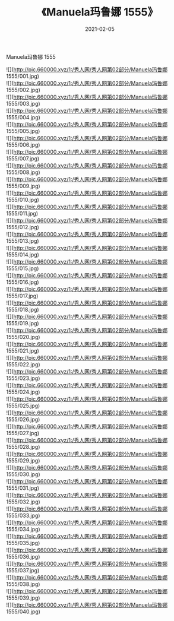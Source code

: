 ﻿---
layout: post
title:  《Manuela玛鲁娜 1555》
date:   2021-02-05
img: http://pic.660000.xyz/1:/秀人网/秀人网第02部分/Manuela玛鲁娜 1555/000.jpg
categories: [美女, 清纯, 唯美]
---

Manuela玛鲁娜 1555

  ![](http://pic.660000.xyz/1:/秀人网/秀人网第02部分/Manuela玛鲁娜 1555/001.jpg) <br> ![](http://pic.660000.xyz/1:/秀人网/秀人网第02部分/Manuela玛鲁娜 1555/002.jpg) <br> ![](http://pic.660000.xyz/1:/秀人网/秀人网第02部分/Manuela玛鲁娜 1555/003.jpg) <br> ![](http://pic.660000.xyz/1:/秀人网/秀人网第02部分/Manuela玛鲁娜 1555/004.jpg) <br> ![](http://pic.660000.xyz/1:/秀人网/秀人网第02部分/Manuela玛鲁娜 1555/005.jpg) <br> ![](http://pic.660000.xyz/1:/秀人网/秀人网第02部分/Manuela玛鲁娜 1555/006.jpg) <br> ![](http://pic.660000.xyz/1:/秀人网/秀人网第02部分/Manuela玛鲁娜 1555/007.jpg) <br> ![](http://pic.660000.xyz/1:/秀人网/秀人网第02部分/Manuela玛鲁娜 1555/008.jpg) <br> ![](http://pic.660000.xyz/1:/秀人网/秀人网第02部分/Manuela玛鲁娜 1555/009.jpg) <br> ![](http://pic.660000.xyz/1:/秀人网/秀人网第02部分/Manuela玛鲁娜 1555/010.jpg) <br> ![](http://pic.660000.xyz/1:/秀人网/秀人网第02部分/Manuela玛鲁娜 1555/011.jpg) <br> ![](http://pic.660000.xyz/1:/秀人网/秀人网第02部分/Manuela玛鲁娜 1555/012.jpg) <br> ![](http://pic.660000.xyz/1:/秀人网/秀人网第02部分/Manuela玛鲁娜 1555/013.jpg) <br> ![](http://pic.660000.xyz/1:/秀人网/秀人网第02部分/Manuela玛鲁娜 1555/014.jpg) <br> ![](http://pic.660000.xyz/1:/秀人网/秀人网第02部分/Manuela玛鲁娜 1555/015.jpg) <br> ![](http://pic.660000.xyz/1:/秀人网/秀人网第02部分/Manuela玛鲁娜 1555/016.jpg) <br> ![](http://pic.660000.xyz/1:/秀人网/秀人网第02部分/Manuela玛鲁娜 1555/017.jpg) <br> ![](http://pic.660000.xyz/1:/秀人网/秀人网第02部分/Manuela玛鲁娜 1555/018.jpg) <br> ![](http://pic.660000.xyz/1:/秀人网/秀人网第02部分/Manuela玛鲁娜 1555/019.jpg) <br> ![](http://pic.660000.xyz/1:/秀人网/秀人网第02部分/Manuela玛鲁娜 1555/020.jpg) <br> ![](http://pic.660000.xyz/1:/秀人网/秀人网第02部分/Manuela玛鲁娜 1555/021.jpg) <br> ![](http://pic.660000.xyz/1:/秀人网/秀人网第02部分/Manuela玛鲁娜 1555/022.jpg) <br> ![](http://pic.660000.xyz/1:/秀人网/秀人网第02部分/Manuela玛鲁娜 1555/023.jpg) <br> ![](http://pic.660000.xyz/1:/秀人网/秀人网第02部分/Manuela玛鲁娜 1555/024.jpg) <br> ![](http://pic.660000.xyz/1:/秀人网/秀人网第02部分/Manuela玛鲁娜 1555/025.jpg) <br> ![](http://pic.660000.xyz/1:/秀人网/秀人网第02部分/Manuela玛鲁娜 1555/026.jpg) <br> ![](http://pic.660000.xyz/1:/秀人网/秀人网第02部分/Manuela玛鲁娜 1555/027.jpg) <br> ![](http://pic.660000.xyz/1:/秀人网/秀人网第02部分/Manuela玛鲁娜 1555/028.jpg) <br> ![](http://pic.660000.xyz/1:/秀人网/秀人网第02部分/Manuela玛鲁娜 1555/029.jpg) <br> ![](http://pic.660000.xyz/1:/秀人网/秀人网第02部分/Manuela玛鲁娜 1555/030.jpg) <br> ![](http://pic.660000.xyz/1:/秀人网/秀人网第02部分/Manuela玛鲁娜 1555/031.jpg) <br> ![](http://pic.660000.xyz/1:/秀人网/秀人网第02部分/Manuela玛鲁娜 1555/032.jpg) <br> ![](http://pic.660000.xyz/1:/秀人网/秀人网第02部分/Manuela玛鲁娜 1555/033.jpg) <br> ![](http://pic.660000.xyz/1:/秀人网/秀人网第02部分/Manuela玛鲁娜 1555/034.jpg) <br> ![](http://pic.660000.xyz/1:/秀人网/秀人网第02部分/Manuela玛鲁娜 1555/035.jpg) <br> ![](http://pic.660000.xyz/1:/秀人网/秀人网第02部分/Manuela玛鲁娜 1555/036.jpg) <br> ![](http://pic.660000.xyz/1:/秀人网/秀人网第02部分/Manuela玛鲁娜 1555/037.jpg) <br> ![](http://pic.660000.xyz/1:/秀人网/秀人网第02部分/Manuela玛鲁娜 1555/038.jpg) <br> ![](http://pic.660000.xyz/1:/秀人网/秀人网第02部分/Manuela玛鲁娜 1555/039.jpg) <br> ![](http://pic.660000.xyz/1:/秀人网/秀人网第02部分/Manuela玛鲁娜 1555/040.jpg) <br>